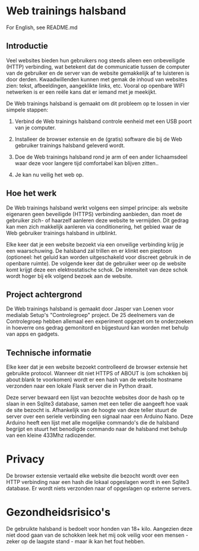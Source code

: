# Web trainings halsband

For English, see README.md

## Introductie

Veel websites bieden hun gebruikers nog steeds alleen een onbeveiligde (HTTP) verbinding, wat betekent dat de communicatie tussen de computer van de gebruiker en de server van de website gemakkelijk af te luisteren is door derden. Kwaadwillenden kunnen met gemak de inhoud van websites zien: tekst, afbeeldingen, aangeklikte links, etc. Vooral op openbare WIFI netwerken is er een reële kans dat er iemand met je meekijkt.

De Web trainings halsband is gemaakt om dit probleem op te lossen in vier simpele stappen:

1. Verbind de Web trainings halsband controle eenheid met een USB poort van je computer.

2. Installeer de browser extensie en de (gratis) software die bij de Web gebruiker trainings halsband geleverd wordt.

3. Doe de Web trainings halsband rond je arm of een ander lichaamsdeel waar deze voor langere tijd comfortabel kan blijven zitten..

4. Je kan nu veilig het web op.

## Hoe het werk

De Web trainings halsband werkt volgens een simpel principe: als website eigenaren geen beveiligde (HTTPS) verbinding aanbieden, dan moet de gebruiker zich- of haarzelf aanleren deze website te vermijden. Dit gedrag kan men zich makkelijk aanleren via conditionering, het gebied waar de Web gebruiker trainings halsband in uitblinkt.

Elke keer dat je een website bezoekt via een onveilige verbinding krijg je een waarschuwing. De halsband zal trillen en er klinkt een pieptoon (optioneel: het geluid kan worden uitgeschakeld voor discreet gebruik in de openbare ruimte). De volgende keer dat de gebruiker weer op de website komt krijgt deze een elektrostatische schok. De intensiteit van deze schok wordt hoger bij elk volgend bezoek aan de website.

## Project achtergrond

De Web trainings halsband is gemaakt door Jasper van Loenen voor medialab Setup's "Controlegroep" project. De 25 deelnemers van de Controlegroep hebben allemaal een experiment opgezet om te onderzoeken in hoeverre ons gedrag gemonitord en bijgestuurd kan worden met behulp van apps en gadgets.

## Technische informatie

Elke keer dat je een website bezoekt controlleerd de browser extensie het gebruikte protocol. Wanneer dit niet HTTPS of ABOUT is (om schokken bij about:blank te voorkomen) wordt er een hash van de website hostname verzonden naar een lokale Flask server die in Python draait.

Deze server bewaard een lijst van bezochte websites door de hash op te slaan in een Sqlite3 database, samen met een teller die aangeeft hoe vaak de site bezocht is. Afhankelijk van de hoogte van deze teller stuurt de server over een seriele verbinding een signaal naar een Arduino Nano. Deze Arduino heeft een lijst met alle mogelijke commando's die de halsband begrijpt en stuurt het benodigde commando naar de halsband met behulp van een kleine 433Mhz radiozender.

# Privacy

De browser extensie vertaald elke website die bezocht wordt over een HTTP verbinding naar een hash die lokaal opgeslagen wordt in een Sqlite3 database. Er wordt niets verzonden naar of opgeslagen op externe servers.

# Gezondheidsrisico's

De gebruikte halsband is bedoelt voor honden van 18+ kilo. Aangezien deze niet dood gaan van de schokken leek het mij ook veilig voor een mensen - zeker op de laagste stand - maar ik kan het fout hebben.
